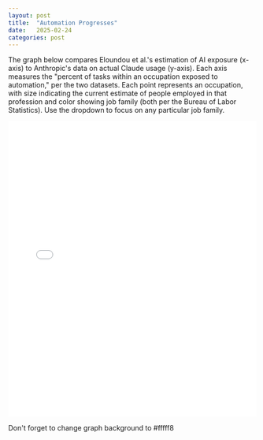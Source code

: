 ```yaml
---
layout: post
title:  "Automation Progresses"
date:   2025-02-24
categories: post
---
```



The graph below compares Eloundou et al.'s estimation of AI exposure (x-axis) to Anthropic's data on actual Claude usage (y-axis). Each axis measures the "percent of tasks within an occupation exposed to automation," per the two datasets. Each point represents an occupation, with size indicating the current estimate of people employed in that profession and color showing job family (both per the Bureau of Labor Statistics). Use the dropdown to focus on any particular job family.


<iframe 
    src="{{ '/assets/fig/eloundou_aei_scatter_plot.html' | relative_url }}" 
    width="100%" 
    height="600"
    style="border:none; outline:none;">
</iframe>

Don't forget to change graph background to #fffff8

